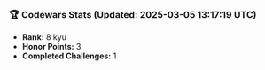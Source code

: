 ### 🏆 Codewars Stats (Updated: 2025-03-05 13:17:19 UTC)

- **Rank:** 8 kyu
- **Honor Points:** 3
- **Completed Challenges:** 1
